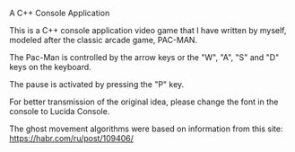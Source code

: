 A C++ Console Application

This is a C++ console application video game that I have written by myself, modeled after the classic arcade game, PAC-MAN.

The Pac-Man is controlled by the arrow keys or the "W", "A", "S" and "D" keys on the keyboard.

The pause is activated by pressing the "P" key.

For better transmission of the original idea, please change the font in the console to Lucida Console.

The ghost movement algorithms were based on information from this site: https://habr.com/ru/post/109406/